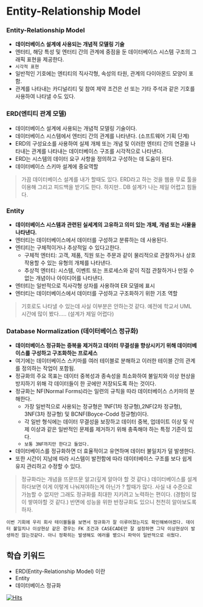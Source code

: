 # Entity-Relationship Model


### Entity-Relationship Model
- **데이터베이스 설계에 사용되는 개념적 모델링 기술**
- 엔터티, 해당 특성 및 엔터티 간의 관계에 중점을 둔 데이터베이스 시스템 구조의 그래픽 표현을 제공한다.
- `시각적 표현`
- 일반적인 기호에는 엔티티의 직사각형, 속성의 타원, 관계의 다이아몬드 모양이 포함. 
- 관계를 나타내는 카디널리티 및 참여 제약 조건은 선 또는 기타 주석과 같은 기호를 사용하여 나타낼 수도 있다.

### ERD(엔티티 관계 모델)
- 데이터베이스 설계에 사용되는 개념적 모델링 기술이다.
- 데이터베이스 시스템에서 엔터티 간의 관계를 나타낸다. (소프트웨어 기획 단계)
- ERD의 구성요소를 사용하여 실제 개체 또는 개념 및 이러한 엔터티 간의 연결을 나타내는 관계를 나타내는 데이터베이스 구조를 시각적으로 나타낸다.
- ERD는 시스템의 데이터 요구 사항을 정의하고 구성하는 데 도움이 된다. 
- 데이터베이스 스키마 설계에 중요역할

> 가끔 데이터베이스 설계를 내가 할때도 있다. ERD라고 하는 것을 웹용 무료 툴을 이용해 그리고 피드백을 받기도 한다. 하지만.. DB 설계가 나는 제일 어렵고 힘들다.

### Entity
- **데이터베이스 시스템과 관련된 실세계의 고유하고 의미 있는 개체, 개념 또는 사물을 나타낸다.**
- 엔터티는 데이터베이스에서 데이터를 구성하고 분류하는 데 사용된다.
- 엔티티는 구체적이거나 추상적일 수 있다고한다. 
    - 구체적 엔터티: 고객, 제품, 직원 또는 주문과 같이 물리적으로 관찰하거나 상호 작용할 수 있는 유형의 개체를 나타낸다.
    - 추상적 엔터티: 시스템, 이벤트 또는 프로세스와 같이 직접 관찰하거나 만질 수 없는 개념이나 아이디어를 나타낸다.
- 엔터티는 일반적으로 직사각형 상자를 사용하여 ER 모델에 표시
- 엔터티는 데이터베이스에서 데이터를 구성하고 구조화하기 위한 기초 역할

> 기호로도 나타낼 수 있는데 사실 이부분은 안하는것 같다. 예전에 학교서 UML 시간에 많이 봤다..... (설계가 제일 어렵다)

### Database Normalization (데이터베이스 정규화)
- **데이터베이스 정규화는 중복을 제거하고 데이터 무결성을 향상시키기 위해 데이터베이스를 구성하고 구조화하는 프로세스**
- 여기에는 데이터베이스 스키마를 여러 테이블로 분해하고 이러한 테이블 간의 관계를 정의하는 작업이 포함됨. 
- 정규화의 주요 목표는 데이터 중복성과 종속성을 최소화하여 불일치와 이상 현상을 방지하기 위해 각 데이터들이 한 곳에만 저장되도록 하는 것이다.
- 정규화는 NF(Normal Forms)라는 일련의 규칙을 따라 데이터베이스 스키마의 분해한다. 
    - 가장 일반적으로 사용되는 정규형은 1NF(1차 정규형),2NF(2차 정규형), 3NF(3차 정규형) 및 BCNF(Boyce-Codd 정규형)이다. 
    - 각 일반 형식에는 데이터 무결성을 보장하고 데이터 중복, 업데이트 이상 및 삭제 이상과 같은 일반적인 문제를 제거하기 위해 충족해야 하는 특정 기준이 있다.
    - `보통 3NF까지만 한다고 들었다.`
- 데이터베이스를 정규화하면 더 효율적이고 유연하며 데이터 불일치가 덜 발생한다. 
- 또한 시간이 지남에 따라 시스템이 발전함에 따라 데이터베이스 구조를 보다 쉽게 유지 관리하고 수정할 수 있다.

> 정규화라는 개념을 뜨문뜨문 알고(깊게 알아야 할 것 같다.) 데이터베이스를 설계하다보면 이게 이렇게 나눠져야하는게 아닌가 ? 할때가 많다. 사실 내 수준으로 가늠할 수 없지만 그래도 정규화를 최대한 지키려고 노력하는 편이다. (경험이 많이 쌓여야할 것 같다.) 반면에 성능을 위한 반정규화도 있으니 천천히 알아보도록 하자.

`이번 기회에 우리 회사 테이블들을 보면서 정규화가 잘 이루어졌는지도 확인해봐야겠다. 데이터 불일치나 이상현상 같은 경우는 FK 조건과 CASECADE만 잘 설정하면 그닥 이상현상이 발생하진 않는것같다. 아니 정확히는 발생해도 에러를 뱉으니 파악이 일반적으로 쉬웠다.`


## 학습 키워드
- ERD(Entity-Relationship Model) 이란
- Entity
- 데이터베이스 정규화



[![Hits](https://hits.sh/p-ej.gitbook.io/devroad-backend/megatera-backend/introduction.svg)](https://hits.sh/p-ej.gitbook.io/devroad-backend/megatera-backend/introduction/)